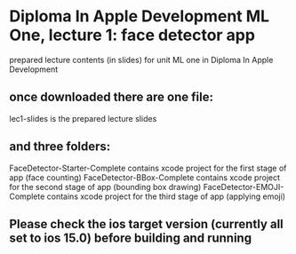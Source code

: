 # Diploma In Apple Development ML One, lecture 1: face detector app
prepared lecture contents (in slides) for unit ML one in Diploma In Apple Development 

## once downloaded there are one file:
  lec1-slides is the prepared lecture slides 
## and three folders:
  FaceDetector-Starter-Complete contains xcode project for the first stage of app (face counting)
  FaceDetector-BBox-Complete contains xcode project for the second stage of app (bounding box drawing)
  FaceDetector-EMOJI-Complete contains xcode project for the third stage of app (applying emoji)
  
## Please check the ios target version (currently all set to ios 15.0) before building and running
